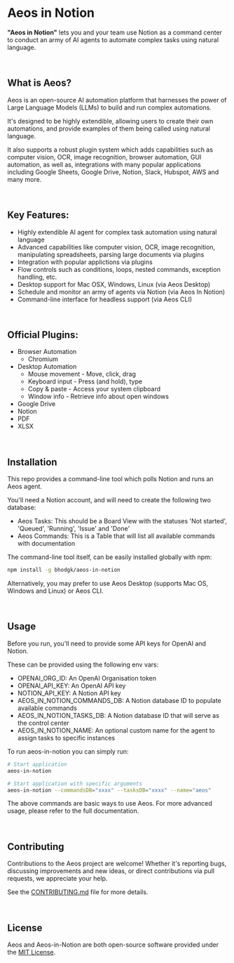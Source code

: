 # Aeos in Notion

**"Aeos in Notion"** lets you and your team use Notion as a command center to conduct an army of AI agents to automate complex tasks using natural language.

<br>

## What is Aeos?

Aeos is an open-source AI automation platform that harnesses the power of Large Language Models (LLMs) to build and run complex automations.


It's designed to be highly extendible, allowing users to create their own automations, and provide examples of them being called using natural language.

It also supports a robust plugin system which adds capabilities such as computer vision, OCR, image recognition, browser automation, GUI automation, as well as, integrations with many popular applications including Google Sheets, Google Drive, Notion, Slack, Hubspot, AWS and many more.

<br>

## Key Features:

* Highly extendible AI agent for complex task automation using natural language
* Advanced capabilities like computer vision, OCR, image recognition, manipulating spreadsheets, parsing large documents via plugins
* Integration with popular applictions via plugins
* Flow controls such as conditions, loops, nested commands, exception handling, etc.
* Desktop support for Mac OSX, Windows, Linux (via Aeos Desktop)
* Schedule and monitor an army of agents via Notion (via Aeos In Notion)
* Command-line interface for headless support (via Aeos CLI)

<br>

## Official Plugins:

* Browser Automation
  * Chromium
* Desktop Automation
  * Mouse movement - Move, click, drag
  * Keyboard input - Press (and hold), type
  * Copy & paste - Access your system clipboard
  * Window info - Retrieve info about open windows
* Google Drive
* Notion
* PDF
* XLSX

<br>

## Installation

This repo provides a command-line tool which polls Notion and runs an Aeos agent.

You'll need a Notion account, and will need to create the following two database:
* Aeos Tasks: This should be a Board View with the statuses 'Not started', 'Queued', 'Running', 'Issue' and 'Done'
* Aeos Commands: This is a Table that will list all available commands with documentation

The command-line tool itself, can be easily installed globally with npm:

```bash
npm install -g bhodgk/aeos-in-notion
```

Alternatively, you may prefer to use Aeos Desktop (supports Mac OS, Windows and Linux) or Aeos CLI.

<br>

## Usage

Before you run, you'll need to provide some API keys for OpenAI and Notion.

These can be provided using the following env vars:
* OPENAI_ORG_ID: An OpenAI Organisation token
* OPENAI_API_KEY: An OpenAI API key
* NOTION_API_KEY: A Notion API key
* AEOS_IN_NOTION_COMMANDS_DB: A Notion database ID to populate available commands
* AEOS_IN_NOTION_TASKS_DB: A Notion database ID that will serve as the control center
* AEOS_IN_NOTION_NAME: An optional custom name for the agent to assign tasks to specific instances

To run aeos-in-notion you can simply run:

```bash
# Start application
aeos-in-notion

# Start application with specific arguments
aeos-in-notion --commandsDB="xxxx" --tasksDB="xxxx" --name="aeos"
```

The above commands are basic ways to use Aeos. For more advanced usage, please refer to the full documentation.

<br>

## Contributing

Contributions to the Aeos project are welcome! Whether it's reporting bugs, discussing improvements and new ideas, or direct contributions via pull requests, we appreciate your help.

See the [CONTRIBUTING.md](CONTRIBUTING.md) file for more details.

<br>

## License

Aeos and Aeos-in-Notion are both open-source software provided under the [MIT License](LICENSE).